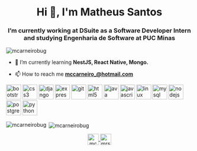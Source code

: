 <h1 align="center">Hi 👋, I'm Matheus Santos</h1>
<h3 align="center">I’m currently working at DSuite as a Software Developer Intern and studying Engenharia de Software at PUC Minas</h3>

<p align="left"> <img src="https://komarev.com/ghpvc/?username=mcarneirobug" alt="mcarneirobug" /> </p>

- 🌱 I’m currently learning **NestJS, React Native, Mongo.**

- 📫 How to reach me **mccarneiro_@hotmail.com**

<p align="left"><img src="https://devicons.github.io/devicon/devicon.git/icons/bootstrap/bootstrap-plain.svg" alt="bootstrap" width="40" height="40"/> <img src="https://devicons.github.io/devicon/devicon.git/icons/css3/css3-original-wordmark.svg" alt="css3" width="40" height="40"/> <img src="https://devicons.github.io/devicon/devicon.git/icons/django/django-original.svg" alt="django" width="40" height="40"/> <img src="https://devicons.github.io/devicon/devicon.git/icons/express/express-original-wordmark.svg" alt="express" width="40" height="40"/> <img src="https://www.vectorlogo.zone/logos/git-scm/git-scm-icon.svg" alt="git" width="40" height="40"/> <img src="https://devicons.github.io/devicon/devicon.git/icons/html5/html5-original-wordmark.svg" alt="html5" width="40" height="40"/> <img src="https://devicons.github.io/devicon/devicon.git/icons/java/java-original-wordmark.svg" alt="java" width="40" height="40"/> <img src="https://devicons.github.io/devicon/devicon.git/icons/javascript/javascript-original.svg" alt="javascript" width="40" height="40"/> <img src="https://devicons.github.io/devicon/devicon.git/icons/linux/linux-original.svg" alt="linux" width="40" height="40"/> <img src="https://devicons.github.io/devicon/devicon.git/icons/mysql/mysql-original-wordmark.svg" alt="mysql" width="40" height="40"/> <img src="https://devicons.github.io/devicon/devicon.git/icons/nodejs/nodejs-original-wordmark.svg" alt="nodejs" width="40" height="40"/> <img src="https://devicons.github.io/devicon/devicon.git/icons/postgresql/postgresql-original-wordmark.svg" alt="postgresql" width="40" height="40"/> <img src="https://devicons.github.io/devicon/devicon.git/icons/python/python-original.svg" alt="python" width="40" height="40"/>
</p>

<p>
  <img align="left" src="https://github-readme-stats.vercel.app/api/top-langs/?username=mcarneirobug&layout=compact&hide=html" alt="mcarneirobug" />
</p>

<p>&nbsp;<img align="center" src="https://github-readme-stats.vercel.app/api?username=mcarneirobug&show_icons=true" alt="mcarneirobug" /></p>

<p align="center">
  <a href="https://twitter.com/mcarneirobug" target="blank"><img align="center" src="https://cdn.jsdelivr.net/npm/simple-icons@3.0.1/icons/twitter.svg" alt="mcarneirobug" height="30" width="30" />
  </a>
  <a href="https://linkedin.com/in/mrscarneiro" target="blank"><img align="center" src="https://cdn.jsdelivr.net/npm/simple-icons@3.0.1/icons/linkedin.svg" alt="mrscarneiro"        height="30" width="30" />
  </a>
</p>
